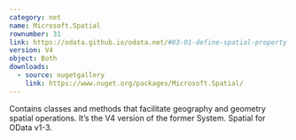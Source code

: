 ```yaml
---
category: net
name: Microsoft.Spatial
rownumber: 31
link: https://odata.github.io/odata.net/#03-01-define-spatial-property
version: V4
object: Both
downloads:
  - source: nugetgallery
    link: https://www.nuget.org/packages/Microsoft.Spatial/
---
```

Contains classes and methods that facilitate geography and geometry spatial operations. It’s the V4 version of the former System. Spatial for OData v1-3.
